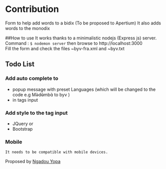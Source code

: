 # Contribution
Form to help add words to a bidix (To be proposed to Apertium)
It also adds words to the monodix

##How to use 
It works thanks to a minimalistic nodejs (Express js) server.
<br/>Command : `$ nodemon server`
then browse to http://localhost:3000<br/>
Fill the form and check the files ~byv-fra.xml and ~byv.txt

## Todo List

### Add auto complete to
  - popup message with preset Languages (which will be changed to the
    code e.g  Mə̀dʉ̂mbɑ̀ to byv )
  - in tags input

### Add style to the tag input
  - JQuery or
  - Bootstrap
### Mobile
    It needs to be compatible with mobile devices.
    
  Proposed by [Ngadou Yopa](https://www.github.com/math-alpha)

